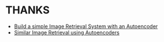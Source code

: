 # THANKS

* [Build a simple Image Retrieval System with an Autoencoder](https://towardsdatascience.com/build-a-simple-image-retrieval-system-with-an-autoencoder-673a262b7921)
* [Similar Image Retrieval using Autoencoders](https://towardsdatascience.com/find-similar-images-using-autoencoders-315f374029ea)

